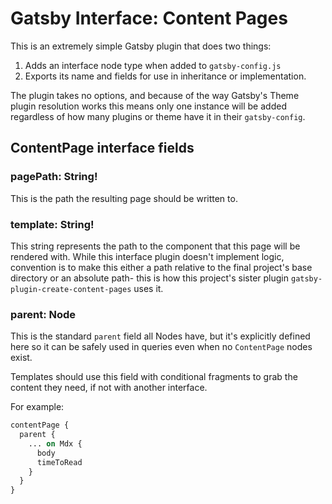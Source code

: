 # Gatsby Interface: Content Pages

This is an extremely simple Gatsby plugin that does two things:

1. Adds an interface node type when added to `gatsby-config.js`
2. Exports its name and fields for use in inheritance or implementation.

The plugin takes no options, and because of the way Gatsby's Theme plugin resolution works this means only one instance will be added regardless of how many plugins or theme have it in their `gatsby-config`.

## ContentPage interface fields

### pagePath: String!

This is the path the resulting page should be written to.

### template: String!

This string represents the path to the component that this page will be rendered with.
While this interface plugin doesn't implement logic, convention is to make this either a path relative to the final project's base directory or an absolute path- this is how this project's sister plugin `gatsby-plugin-create-content-pages` uses it.

### parent: Node

This is the standard `parent` field all Nodes have, but it's explicitly defined here so it can be safely used in queries even when no `ContentPage` nodes exist.

Templates should use this field with conditional fragments to grab the content they need, if not with another interface.

For example: 

```graphql
contentPage {
  parent {
    ... on Mdx {
      body
      timeToRead
    }
  }
}
```
